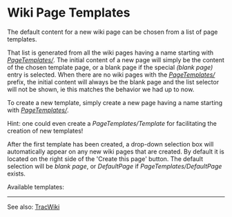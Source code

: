# Wiki Page Templates



The default content for a new wiki page can be chosen from a list of page templates. 



That list is generated from all the wiki pages having a name starting with *[PageTemplates/](page-templates)*.
The initial content of a new page will simply be the content of the chosen template page, or a blank page if the special *(blank page)* entry is selected. When there are no wiki pages with the *[PageTemplates/](page-templates)* prefix, the initial content will always be the blank page and the list selector will not be shown, ie this matches the behavior we had up to now.



To create a new template, simply create a new page having a name starting with *[PageTemplates/](page-templates)*.



Hint: one could even create a *PageTemplates/Template* for facilitating the creation of new templates!



After the first template has been created, a drop-down selection box will automatically appear on any new wiki pages that are created. By default it is located on the right side of the 'Create this page' button. The default selection will be *blank page*, or *DefaultPage* if *PageTemplates/DefaultPage* exists.



Available templates: 



---



See also: [TracWiki](trac-wiki)


